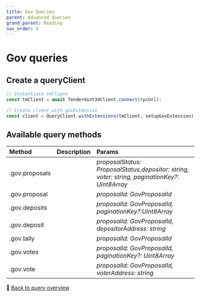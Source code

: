 ```yaml
---
title: Gov Queries
parent: Advanced Queries
grand_parent: Reading
nav_order: 4
---
```


# Gov queries

## Create a queryClient

```ts
// Instantiate tmClient
const tmClient = await Tendermint34Client.connect(rpcUrl);

// Create client with govExtension
const client = QueryClient.withExtensions(tmClient, setupGovExtension);
```

## Available query methods

| Method         | Description | Params                                                                                        |
| :------------- | :---------- | :-------------------------------------------------------------------------------------------- |
| .gov.proposals |             | _proposalStatus: ProposalStatus,depositor: string, voter: string, paginationKey?: Uint8Array_ |
| .gov.proposal  |             | _proposalId: GovProposalId_                                                                   |
| .gov.deposits  |             | _proposalId: GovProposalId, paginationKey?:Uint8Array_                                        |
| .gov.deposit   |             | _proposalId: GovProposalId, depositorAddress: string_                                         |
| .gov.tally     |             | _proposalId: GovProposalId_                                                                   |
| .gov.votes     |             | _proposalId: GovProposalId, paginationKey?: Uint8Array_                                       |
| .gov.vote      |             | _proposalId: GovProposalId, voterAddress: string_                                             |

🔗 [Back to query overview](index.md)
